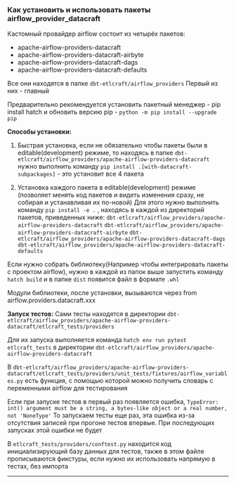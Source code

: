 ### **Как установить и использовать пакеты airflow_provider_datacraft**

Кастомный провайдер airflow состоит из четырёх пакетов:
-  apache-airflow-providers-datacraft
-  apache-airflow-providers-datacraft-airbyte
-  apache-airflow-providers-datacraft-dags
-  apache-airflow-providers-datacraft-defaults

Все они находятся в папке `dbt-etlcraft/airflow_providers` Первый из них - главный

Предварительно рекомендуется установить пакетный менеджер - pip install hatch и обновить версию pip - `python -m pip install --upgrade pip`


**Способы установки:**
1. Быстрая установка, если не обязательно чтобы пакеты были в editable(development) режиме, то находясь в папке `dbt-etlcraft/airflow_providers/apache-airflow-providers-datacraft` нужно выполнить команду `pip install .[with-datacraft-subpackages]` - это установит все 4 пакета

2. Установка каждого пакета в editable(development) режиме (позволяет менять код пакетов и видеть изменения сразу, не собирая и устанавливая их по-новой)
   Для этого нужно выполнить команду `pip install -e .` , находясь в каждой из директорий пакетов, приведенных ниже:
   `dbt-etlcraft/airflow_providers/apache-airflow-providers-datacraft`
   `dbt-etlcraft/airflow_providers/apache-airflow-providers-datacraft-airbyte`
   `dbt-etlcraft/airflow_providers/apache-airflow-providers-datacraft-dags`
   `dbt-etlcraft/airflow_providers/apache-airflow-providers-datacraft-defaults`

Если нужно собрать библиотеку(Например чтобы интегрировать пакеты с проектом airflow), нужно в каждой из папок выше запустить команду `hatch build` и в папке `dist` появится файл в формате `.whl`

Модули библиотеки, после установки, вызываются через from airflow.providers.datacraft.xxx

**Запуск тестов:**
Сами тесты находятся в директории `dbt-etlcraft/airflow_providers/apache-airflow-providers-datacraft/etlcraft_tests/providers`

Для их запуска выполняется команда `hatch env run pytest etlcraft_tests` в директории `dbt-etlcraft/airflow_providers/apache-airflow-providers-datacraft`

В `dbt-etlcraft/airflow_providers/apache-airflow-providers-datacraft/etlcraft_tests/providers/unit_tests/fixtures/airflow_variables.py` есть функция, с помощью которой можно получить словарь с переменными airflow для тестирования

Если при запуске тестов в первый раз появляется ошибка, `TypeError: int() argument must be a string, a bytes-like object or a real number, not 'NoneType'`  То запускаем тесты еще раз, эта ошибка из-за отсутствия записей при прогоне тестов впервые.
При последующих запусках этой ошибки не будет

В `etlcraft_tests/providers/conftest.py` находится код инициализирующий базу данных для тестов, также в этом файле прописываются фикстуры, если нужно их использовать напрямую в тестах, без импорта
________________________________________________________________________